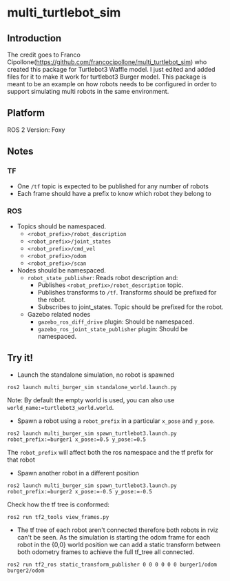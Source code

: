 # multi_turtlebot_sim

## Introduction

The credit goes to Franco Cipollone(https://github.com/francocipollone/multi_turtlebot_sim) who created this package for Turtlebot3 Waffle model. I just edited and added files for it to make it work for turtlebot3 Burger model.
This package is meant to be an example on how robots needs to be configured in order to support simulating multi robots in the same environment.

## Platform
ROS 2 Version: Foxy

## Notes

### TF
 - One `/tf` topic is expected to be published for any number of robots
 - Each frame should have a prefix to know which robot they belong to

### ROS
 - Topics should be namespaced.
   - `<robot_prefix>/robot_description`
   - `<robot_prefix>/joint_states`
   - `<robot_prefix>/cmd_vel`
   - `<robot_prefix>/odom`
   - `<robot_prefix>/scan`
 - Nodes should be namespaced.
   - `robot_state_publisher`: Reads robot description and:
      - Publishes `<robot_prefix>/robot_description` topic.
      - Publishes transforms to `/tf`. Transforms should be prefixed for the robot.
      - Subscribes to joint_states. Topic should be prefixed for the robot.
   - Gazebo related nodes
      - `gazebo_ros_diff_drive` plugin: Should be namespaced.
      - `gazebo_ros_joint_state_publisher` plugin: Should be namespaced.


## Try it!

- Launch the standalone simulation, no robot is spawned
```
ros2 launch multi_burger_sim standalone_world.launch.py
```

Note: By default the empty world is used, you can also use `world_name:=turtlebot3_world.world`.

- Spawn a robot using a `robot_prefix` in a particular `x_pose` and `y_pose`.
```
ros2 launch multi_burger_sim spawn_turtlebot3.launch.py robot_prefix:=burger1 x_pose:=0.5 y_pose:=0.5
```
The `robot_prefix` will affect both the ros namespace and the tf prefix for that robot

- Spawn another robot in a different position

```
ros2 launch multi_burger_sim spawn_turtlebot3.launch.py robot_prefix:=burger2 x_pose:=-0.5 y_pose:=-0.5
```

Check how the tf tree is conformed:
```
ros2 run tf2_tools view_frames.py
```

- The tf tree of each robot aren't connected therefore both robots in rviz can't be seen. As the simulation is starting the odom frame for each robot in the {0,0} world position we can add a static transform between both odometry frames to achieve the full tf_tree all connected.

```
ros2 run tf2_ros static_transform_publisher 0 0 0 0 0 0 burger1/odom burger2/odom
```
